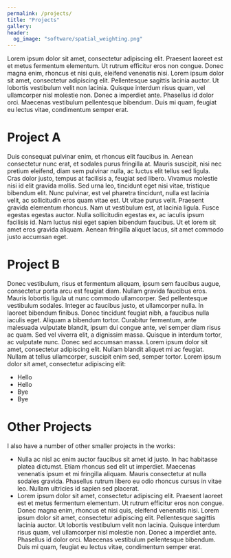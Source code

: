 ```yaml
---
permalink: /projects/
title: "Projects"
gallery:
header:
  og_image: "software/spatial_weighting.png"
---
```

Lorem ipsum dolor sit amet, consectetur adipiscing elit. Praesent laoreet est et metus fermentum elementum. Ut rutrum efficitur eros non congue. Donec magna enim, rhoncus et nisi quis, eleifend venenatis nisi. Lorem ipsum dolor sit amet, consectetur adipiscing elit. Pellentesque sagittis lacinia auctor. Ut lobortis vestibulum velit non lacinia. Quisque interdum risus quam, vel ullamcorper nisl molestie non. Donec a imperdiet ante. Phasellus id dolor orci. Maecenas vestibulum pellentesque bibendum. Duis mi quam, feugiat eu lectus vitae, condimentum semper erat.

# Project A

Duis consequat pulvinar enim, et rhoncus elit faucibus in. Aenean consectetur nunc erat, et sodales purus fringilla at. Mauris suscipit, nisi nec pretium eleifend, diam sem pulvinar nulla, ac luctus elit tellus sed ligula. Cras dolor justo, tempus at facilisis a, feugiat sed libero. Vivamus molestie nisi id elit gravida mollis. Sed urna leo, tincidunt eget nisi vitae, tristique bibendum elit. Nunc pulvinar, est vel pharetra tincidunt, nulla est lacinia velit, ac sollicitudin eros quam vitae est. Ut vitae purus velit. Praesent gravida elementum rhoncus. Nam ut vestibulum est, at lacinia ligula. Fusce egestas egestas auctor. Nulla sollicitudin egestas ex, ac iaculis ipsum facilisis id. Nam luctus nisi eget sapien bibendum faucibus. Ut et lorem sit amet eros gravida aliquam. Aenean fringilla aliquet lacus, sit amet commodo justo accumsan eget.

# Project B

Donec vestibulum, risus et fermentum aliquam, ipsum sem faucibus augue, consectetur porta arcu est feugiat diam. Nullam gravida faucibus eros. Mauris lobortis ligula ut nunc commodo ullamcorper. Sed pellentesque vestibulum sodales. Integer ac faucibus justo, et ullamcorper nulla. In laoreet bibendum finibus. Donec tincidunt feugiat nibh, a faucibus nulla iaculis eget. Aliquam a bibendum tortor. Curabitur fermentum, ante malesuada vulputate blandit, ipsum dui congue ante, vel semper diam risus ac quam. Sed vel viverra elit, a dignissim massa. Quisque in interdum tortor, ac vulputate nunc. Donec sed accumsan massa. Lorem ipsum dolor sit amet, consectetur adipiscing elit. Nullam blandit aliquet mi ac feugiat. Nullam at tellus ullamcorper, suscipit enim sed, semper tortor. Lorem ipsum dolor sit amet, consectetur adipiscing elit:

- Hello
- Hello
- Bye
- Bye

# Other Projects

I also have a number of other smaller projects in the works:

- Nulla ac nisl ac enim auctor faucibus sit amet id justo. In hac habitasse platea dictumst. Etiam rhoncus sed elit ut imperdiet. Maecenas venenatis ipsum et mi fringilla aliquam. Mauris consectetur at nulla sodales gravida. Phasellus rutrum libero eu odio rhoncus cursus in vitae leo. Nullam ultricies id sapien sed placerat.
- Lorem ipsum dolor sit amet, consectetur adipiscing elit. Praesent laoreet est et metus fermentum elementum. Ut rutrum efficitur eros non congue. Donec magna enim, rhoncus et nisi quis, eleifend venenatis nisi. Lorem ipsum dolor sit amet, consectetur adipiscing elit. Pellentesque sagittis lacinia auctor. Ut lobortis vestibulum velit non lacinia. Quisque interdum risus quam, vel ullamcorper nisl molestie non. Donec a imperdiet ante. Phasellus id dolor orci. Maecenas vestibulum pellentesque bibendum. Duis mi quam, feugiat eu lectus vitae, condimentum semper erat.
